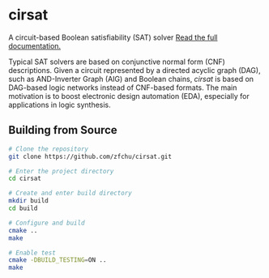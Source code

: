 # cirsat
A circuit-based Boolean satisfiability (SAT) solver
[Read the full documentation.](https://cirsat-tool.readthedocs.io/en/latest/)

Typical SAT solvers are based on conjunctive normal form (CNF) descriptions.
Given a circuit represented by a directed acyclic graph (DAG), such as
AND-Inverter Graph (AIG) and Boolean chains, *cirsat* is based on DAG-based
logic networks instead of CNF-based formats. The main motivation is to boost
electronic design automation (EDA), especially for applications in logic synthesis.

## Building from Source

```bash
# Clone the repository
git clone https://github.com/zfchu/cirsat.git

# Enter the project directory
cd cirsat

# Create and enter build directory
mkdir build
cd build

# Configure and build
cmake ..
make

# Enable test
cmake -DBUILD_TESTING=ON ..
make
```
